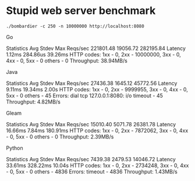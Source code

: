# Stupid web server benchmark

`./bombardier -c 250 -n 10000000 http://localhost:8080`


Go
  
  Statistics        Avg      Stdev        Max
  Reqs/sec    221801.48   19056.72  282195.84
  Latency        1.12ms   284.86us    39.26ms
  HTTP codes:
    1xx - 0, 2xx - 10000000, 3xx - 0, 4xx - 0, 5xx - 0
    others - 0
  Throughput:    38.94MB/s

Java

  Statistics        Avg      Stdev        Max
  Reqs/sec     27436.38    1645.12   45772.56
  Latency        9.11ms    19.34ms      2.00s
  HTTP codes:
    1xx - 0, 2xx - 9999955, 3xx - 0, 4xx - 0, 5xx - 0
    others - 45
  Errors:
    dial tcp 127.0.0.1:8080: i/o timeout - 45
  Throughput:     4.82MB/s


Gleam

  Statistics        Avg      Stdev        Max
  Reqs/sec     15010.40    5071.78   26381.78
  Latency       16.66ms     7.84ms   180.91ms
  HTTP codes:
    1xx - 0, 2xx - 7872062, 3xx - 0, 4xx - 0, 5xx - 0
    others - 0
  Throughput:     2.39MB/s


Python

  Statistics        Avg      Stdev        Max
  Reqs/sec      7439.38    2479.53   14046.72
  Latency       33.61ms   328.22ms     10.04s
  HTTP codes:
    1xx - 0, 2xx - 2734248, 3xx - 0, 4xx - 0, 5xx - 0
    others - 4836
  Errors:
       timeout - 4836
  Throughput:     1.43MB/s



